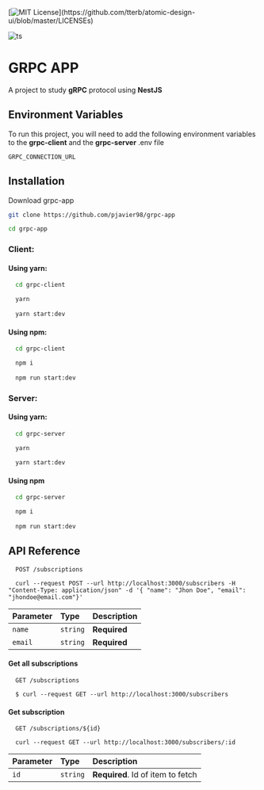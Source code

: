 [![MIT License](https://img.shields.io/apm/l/atomic-design-ui.svg?)](https://github.com/tterb/atomic-design-ui/blob/master/LICENSEs)

![ts](https://flat.badgen.net/badge/-/TypeScript?icon=typescript&label&labelColor=blue&color=555555)

  
# GRPC APP

A project to study **gRPC** protocol using **NestJS**


## Environment Variables

To run this project, you will need to add the following environment variables to the **grpc-client** and the **grpc-server** .env file

`GRPC_CONNECTION_URL`

  
## Installation

Download grpc-app

```bash
git clone https://github.com/pjavier98/grpc-app

cd grpc-app
```

### Client:

#### Using yarn:
```bash
  cd grpc-client

  yarn
  
  yarn start:dev
```

#### Using npm:
```bash
  cd grpc-client

  npm i
  
  npm run start:dev
```

### Server:

#### Using yarn:
```bash
  cd grpc-server

  yarn
  
  yarn start:dev
```

#### Using npm
```bash
  cd grpc-server

  npm i
  
  npm run start:dev
```
    
## API Reference

```http
  POST /subscriptions
  
  curl --request POST --url http://localhost:3000/subscribers -H "Content-Type: application/json" -d '{ "name": "Jhon Doe", "email": "jhondoe@email.com"}'
```

| Parameter | Type     | Description      |
| :-------- | :------- | :----------------|
| `name`      | `string` | **Required**   |
| `email`      | `string` | **Required**  |

#### Get all subscriptions

```http
  GET /subscriptions
  
  $ curl --request GET --url http://localhost:3000/subscribers
```

#### Get subscription

```http
  GET /subscriptions/${id}
  
  curl --request GET --url http://localhost:3000/subscribers/:id
```

| Parameter | Type     | Description                       |
| :-------- | :------- | :-------------------------------- |
| `id`      | `string` | **Required**. Id of item to fetch |


  

